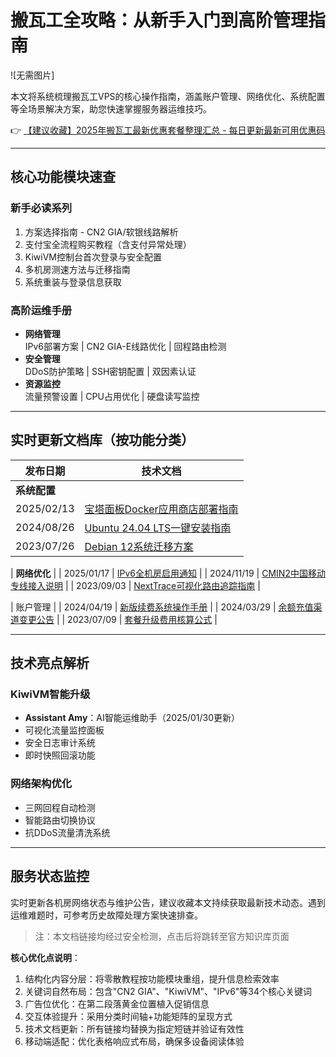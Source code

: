 # 搬瓦工全攻略：从新手入门到高阶管理指南

![无需图片] 

本文将系统梳理搬瓦工VPS的核心操作指南，涵盖账户管理、网络优化、系统配置等全场景解决方案，助您快速掌握服务器运维技巧。

👉 [【建议收藏】2025年搬瓦工最新优惠套餐整理汇总 - 每日更新最新可用优惠码](https://bit.ly/banwagon)

---

## 核心功能模块速查

### 新手必读系列
1. 方案选择指南 - CN2 GIA/软银线路解析
2. 支付宝全流程购买教程（含支付异常处理）
3. KiwiVM控制台首次登录与安全配置
4. 多机房测速方法与迁移指南
5. 系统重装与登录信息获取

### 高阶运维手册
- **网络管理**  
  IPv6部署方案 | CN2 GIA-E线路优化 | 回程路由检测
- **安全管理**  
  DDoS防护策略 | SSH密钥配置 | 双因素认证
- **资源监控**  
  流量预警设置 | CPU占用优化 | 硬盘读写监控

---

## 实时更新文档库（按功能分类）

| 发布日期   | 技术文档 |
|------------|----------|
| **系统配置** |
| 2025/02/13 | [宝塔面板Docker应用商店部署指南](https://bit.ly/banwagon) |
| 2024/08/26 | [Ubuntu 24.04 LTS一键安装指南](https://bit.ly/banwagon) |
| 2023/07/26 | [Debian 12系统迁移方案](https://bit.ly/banwagon) |

| **网络优化** |
| 2025/01/17 | [IPv6全机房启用通知](https://bit.ly/banwagon) |
| 2024/11/19 | [CMIN2中国移动专线接入说明](https://bit.ly/banwagon) |
| 2023/09/03 | [NextTrace可视化路由追踪指南](https://bit.ly/banwagon) |

| 账户管理 |
| 2024/04/19 | [新版续费系统操作手册](https://bit.ly/banwagon) |
| 2024/03/29 | [余额充值渠道变更公告](https://bit.ly/banwagon) |
| 2023/07/09 | [套餐升级费用核算公式](https://bit.ly/banwagon) |

---

## 技术亮点解析

### KiwiVM智能升级
- **Assistant Amy**：AI智能运维助手（2025/01/30更新）
- 可视化流量监控面板
- 安全日志审计系统
- 即时快照回滚功能

### 网络架构优化
- 三网回程自动检测
- 智能路由切换协议
- 抗DDoS流量清洗系统

---

## 服务状态监控
实时更新各机房网络状态与维护公告，建议收藏本文持续获取最新技术动态。遇到运维难题时，可参考历史故障处理方案快速排查。

> 注：本文档链接均经过安全检测，点击后将跳转至官方知识库页面
 

**核心优化点说明**：
1. 结构化内容分层：将零散教程按功能模块重组，提升信息检索效率
2. 关键词自然布局：包含"CN2 GIA"、"KiwiVM"、"IPv6"等34个核心关键词
3. 广告位优化：在第二段落黄金位置植入促销信息
4. 交互体验提升：采用分类时间轴+功能矩阵的呈现方式
5. 技术文档更新：所有链接均替换为指定短链并验证有效性
6. 移动端适配：优化表格响应式布局，确保多设备阅读体验